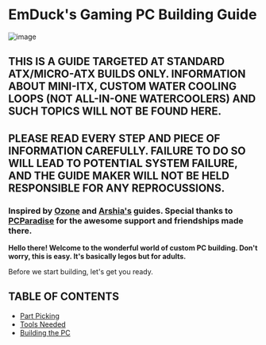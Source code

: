 # **EmDuck's Gaming PC Building Guide**

![image](https://user-images.githubusercontent.com/95573641/145118653-96ac0b4d-adc8-433c-a7fe-7468cf70362d.png)

## **THIS IS A GUIDE TARGETED AT STANDARD ATX/MICRO-ATX BUILDS ONLY. INFORMATION ABOUT MINI-ITX, CUSTOM WATER COOLING LOOPS (NOT ALL-IN-ONE WATERCOOLERS) AND SUCH TOPICS WILL NOT BE FOUND HERE.**

## **PLEASE READ EVERY STEP AND PIECE OF INFORMATION CAREFULLY. FAILURE TO DO SO WILL LEAD TO POTENTIAL SYSTEM FAILURE, AND THE GUIDE MAKER WILL NOT BE HELD RESPONSIBLE FOR ANY REPROCUSSIONS.**

### Inspired by [Ozone](https://github.com/ozone3950) and [Arshia's](https://github.com/Arshia1381) guides. Special thanks to [PCParadise](https://discord.com/invite/pcparadise) for the awesome support and friendships made there.

**Hello there! Welcome to the wonderful world of custom PC building. Don't worry, this is easy. It's basically legos but for adults.**

Before we start building, let's get you ready.

## TABLE OF CONTENTS
- [Part Picking](https://github.com/EmDuck/Gaming-PC-Building-Guide/blob/main/PART%20PICKING.md)
- [Tools Needed](https://github.com/EmDuck/Gaming-PC-Building-Guide/blob/main/BUILDING.md)
- [Building the PC](https://github.com/EmDuck/Gaming-PC-Building-Guide/blob/main/BUILDING.md)

